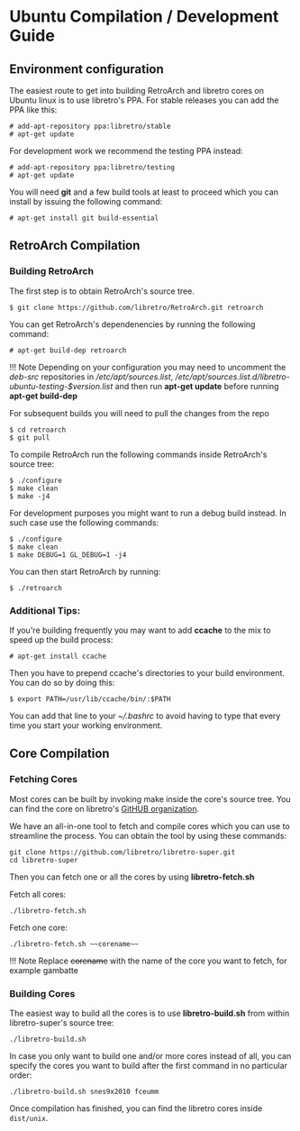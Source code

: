 # Ubuntu Compilation / Development Guide

## Environment configuration

The easiest route to get into building RetroArch and libretro cores on Ubuntu linux is to use libretro's PPA.
For stable releases you can add the PPA like this:

    # add-apt-repository ppa:libretro/stable
    # apt-get update

For development work we recommend the testing PPA instead:

    # add-apt-repository ppa:libretro/testing
    # apt-get update

You will need **git** and a few build tools at least to proceed which you can install by issuing the following command:

    # apt-get install git build-essential

## RetroArch Compilation
### Building RetroArch

The first step is to obtain RetroArch's source tree.

    $ git clone https://github.com/libretro/RetroArch.git retroarch

You can get RetroArch's dependenencies by running the following command:

    # apt-get build-dep retroarch

!!! Note
    Depending on your configuration you may need to uncomment the *deb-src* repositories in */etc/apt/sources.list*, */etc/apt/sources.list.d/libretro-ubuntu-testing-$version.list* and then run **apt-get update** before running **apt-get build-dep**

For subsequent builds you will need to pull the changes from the repo

    $ cd retroarch
    $ git pull

To compile RetroArch run the following commands inside RetroArch's source tree:

    $ ./configure
    $ make clean
    $ make -j4

For development purposes you might want to run a debug build instead. In such case use the following commands:

    $ ./configure
    $ make clean
    $ make DEBUG=1 GL_DEBUG=1 -j4

You can then start RetroArch by running:

    $ ./retroarch

### Additional Tips:

If you're building frequently you may want to add **ccache** to the mix to speed up the build process: 

    # apt-get install ccache

Then you have to prepend ccache's directories to your build environment. You can do so by doing this:

    $ export PATH=/usr/lib/ccache/bin/:$PATH

You can add that line to your *~/.bashrc* to avoid having to type that every time you start your working environment.

## Core Compilation

### Fetching Cores

Most cores can be built by invoking make inside the core's source tree.
You can find the core on libretro's [GitHUB organization](https://github.com/libretro/). 

We have an all-in-one tool to fetch and compile cores which you can use to streamline the process.
You can obtain the tool by using these commands:

    git clone https://github.com/libretro/libretro-super.git
    cd libretro-super

Then you can fetch one or all the cores by using **libretro-fetch.sh**

Fetch all cores:

    ./libretro-fetch.sh

Fetch one core:

    ./libretro-fetch.sh ~~corename~~

!!! Note
     Replace ~~corename~~ with the name of the core you want to fetch, for example gambatte

### Building Cores

The easiest way to build all the cores is to use **libretro-build.sh** from within libretro-super's source tree:

    ./libretro-build.sh

In case you only want to build one and/or more cores instead of all, you can specify the cores you want to build after the first command in no particular order:

    ./libretro-build.sh snes9x2010 fceumm

Once compilation has finished, you can find the libretro cores inside `dist/unix`.
